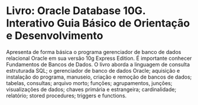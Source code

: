 # Livro: Oracle Database 10G. Interativo Guia Básico de Orientação e Desenvolvimento 

Apresenta de forma básica o programa gerenciador de banco de dados relacional Oracle em sua versão 10g Express Edition. É importante conhecer Fundamentos de Bancos de Dados. O livro aborda a linguagem de consulta estruturada SQL; o gerenciador de banco de dados Oracle; aquisição e instalação do programa, manuseio, criação e remoção de bancos de dados; tabelas, consultas; arquivo morto; funções; agrupamentos, junções; visualizações de dados; chaves primária e estrangeira; cardinalidade; relatório; stored procedures; triggers e functions.
